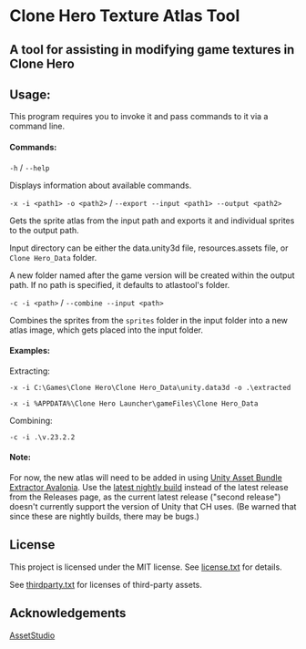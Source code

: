 # Clone Hero Texture Atlas Tool
## A tool for assisting in modifying game textures in Clone Hero

## Usage:
This program requires you to invoke it and pass commands to it via a command line.

#### Commands:
`-h` / `--help`

Displays information about available commands.

`-x -i <path1> -o <path2>` / `--export --input <path1> --output <path2>`

Gets the sprite atlas from the input path and exports it and individual sprites to the output path.

Input directory can be either the data.unity3d file, resources.assets file, or `Clone Hero_Data` folder.

A new folder named after the game version will be created within the output path. If no path is specified, it defaults to atlastool's folder.

`-c -i <path>` / `--combine --input <path>`

Combines the sprites from the `sprites` folder in the input folder into a new atlas image, which gets placed into the input folder.

#### Examples:
Extracting:

`-x -i C:\Games\Clone Hero\Clone Hero_Data\unity.data3d -o .\extracted`

`-x -i %APPDATA%\Clone Hero Launcher\gameFiles\Clone Hero_Data`

Combining:

`-c -i .\v.23.2.2`

#### Note:
For now, the new atlas will need to be added in using [Unity Asset Bundle Extractor Avalonia](https://github.com/nesrak1/UABEA).
Use the [latest nightly build](https://nightly.link/nesrak1/UABEA/workflows/dotnet-desktop/master/uabea-windows.zip) instead of the latest release from the Releases page, as the current latest release ("second release") doesn't currently support the version of Unity that CH uses.
(Be warned that since these are nightly builds, there may be bugs.)

## License
This project is licensed under the MIT license. See [license.txt](https://github.com/mdsitton/atlastool/blob/master/license.txt) for details.

See [thirdparty.txt](https://github.com/mdsitton/atlastool/blob/master/thirdparty.txt) for licenses of third-party assets.

## Acknowledgements
[AssetStudio](https://github.com/Perfare/AssetStudio)